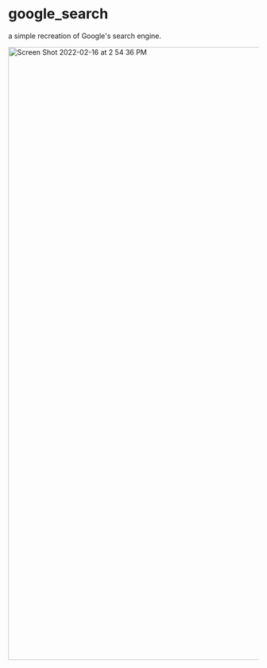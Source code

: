 # google_search

a simple recreation of Google's search engine.


<img width="1235" alt="Screen Shot 2022-02-16 at 2 54 36 PM" src="https://user-images.githubusercontent.com/57604666/154345282-cc643faf-d55c-436f-80e7-6460e64a9719.png">
